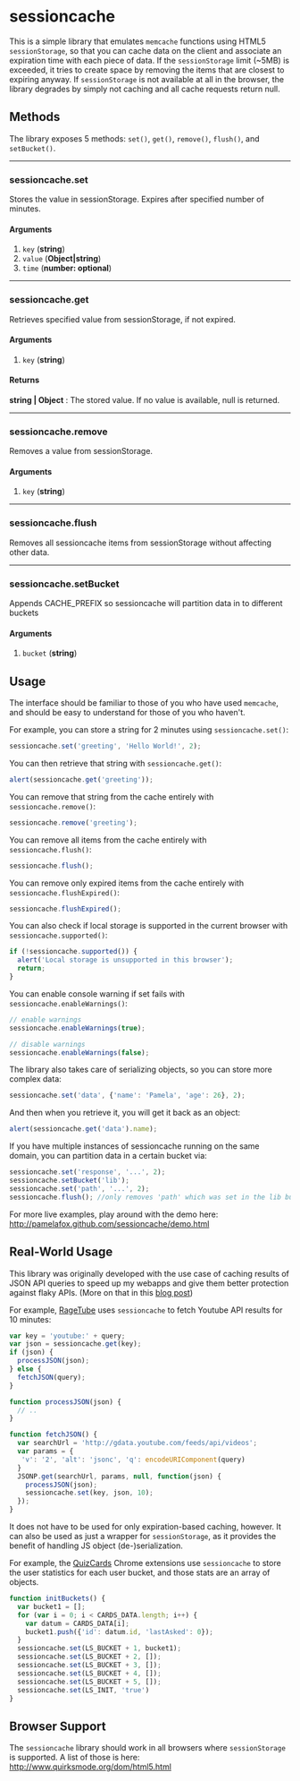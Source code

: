 sessioncache
===============================
This is a simple library that emulates `memcache` functions using HTML5 `sessionStorage`, so that you can cache data on the client
and associate an expiration time with each piece of data. If the `sessionStorage` limit (~5MB) is exceeded, it tries to create space by removing the items that are closest to expiring anyway. If `sessionStorage` is not available at all in the browser, the library degrades by simply not caching and all cache requests return null.

Methods
-------

The library exposes 5 methods: `set()`, `get()`, `remove()`, `flush()`, and `setBucket()`.

* * *

### sessioncache.set
Stores the value in sessionStorage. Expires after specified number of minutes.
#### Arguments
1. `key` (**string**)
2. `value` (**Object|string**)
3. `time` (**number: optional**)

* * *

### sessioncache.get
Retrieves specified value from sessionStorage, if not expired.
#### Arguments
1. `key` (**string**)

#### Returns
**string | Object** : The stored value. If no value is available, null is returned.

* * *

### sessioncache.remove
Removes a value from sessionStorage.
#### Arguments
1. `key` (**string**)

* * *

### sessioncache.flush
Removes all sessioncache items from sessionStorage without affecting other data.

* * *

### sessioncache.setBucket
Appends CACHE_PREFIX so sessioncache will partition data in to different buckets
#### Arguments
1. `bucket` (**string**)

Usage
-------

The interface should be familiar to those of you who have used `memcache`, and should be easy to understand for those of you who haven't.

For example, you can store a string for 2 minutes using `sessioncache.set()`:

```js
sessioncache.set('greeting', 'Hello World!', 2);
```

You can then retrieve that string with `sessioncache.get()`:

```js
alert(sessioncache.get('greeting'));
```

You can remove that string from the cache entirely with `sessioncache.remove()`:

```js
sessioncache.remove('greeting');
```

You can remove all items from the cache entirely with `sessioncache.flush()`:

```js
sessioncache.flush();
```

You can remove only expired items from the cache entirely with `sessioncache.flushExpired()`:

```js
sessioncache.flushExpired();
```

You can also check if local storage is supported in the current browser with `sessioncache.supported()`:

```js
if (!sessioncache.supported()) {
  alert('Local storage is unsupported in this browser');
  return;
}
```

You can enable console warning if set fails with `sessioncache.enableWarnings()`:

```js
// enable warnings
sessioncache.enableWarnings(true);

// disable warnings
sessioncache.enableWarnings(false);
```

The library also takes care of serializing objects, so you can store more complex data:

```js
sessioncache.set('data', {'name': 'Pamela', 'age': 26}, 2);
```

And then when you retrieve it, you will get it back as an object:

```js
alert(sessioncache.get('data').name);
```

If you have multiple instances of sessioncache running on the same domain, you can partition data in a certain bucket via:

```js
sessioncache.set('response', '...', 2);
sessioncache.setBucket('lib');
sessioncache.set('path', '...', 2);
sessioncache.flush(); //only removes 'path' which was set in the lib bucket
```

For more live examples, play around with the demo here:
http://pamelafox.github.com/sessioncache/demo.html


Real-World Usage
----------
This library was originally developed with the use case of caching results of JSON API queries
to speed up my webapps and give them better protection against flaky APIs.
(More on that in this [blog post](http://blog.pamelafox.org/2010/10/sessioncache-sessionStorage-based-memcache.html))

For example, [RageTube](http://ragetube.net) uses `sessioncache` to fetch Youtube API results for 10 minutes:

```js
var key = 'youtube:' + query;
var json = sessioncache.get(key);
if (json) {
  processJSON(json);
} else {
  fetchJSON(query);
}

function processJSON(json) {
  // ..
}

function fetchJSON() {
  var searchUrl = 'http://gdata.youtube.com/feeds/api/videos';
  var params = {
   'v': '2', 'alt': 'jsonc', 'q': encodeURIComponent(query)
  }
  JSONP.get(searchUrl, params, null, function(json) {
    processJSON(json);
    sessioncache.set(key, json, 10);
  });
}
```

It does not have to be used for only expiration-based caching, however. It can also be used as just a wrapper for `sessionStorage`, as it provides the benefit of handling JS object (de-)serialization.

For example, the [QuizCards](http://quizcards.info) Chrome extensions use `sessioncache`
to store the user statistics for each user bucket, and those stats are an array
of objects.

```js
function initBuckets() {
  var bucket1 = [];
  for (var i = 0; i < CARDS_DATA.length; i++) {
    var datum = CARDS_DATA[i];
    bucket1.push({'id': datum.id, 'lastAsked': 0});
  }
  sessioncache.set(LS_BUCKET + 1, bucket1);
  sessioncache.set(LS_BUCKET + 2, []);
  sessioncache.set(LS_BUCKET + 3, []);
  sessioncache.set(LS_BUCKET + 4, []);
  sessioncache.set(LS_BUCKET + 5, []);
  sessioncache.set(LS_INIT, 'true')
}
```

Browser Support
----------------

The `sessioncache` library should work in all browsers where `sessionStorage` is supported.
A list of those is here:
http://www.quirksmode.org/dom/html5.html

